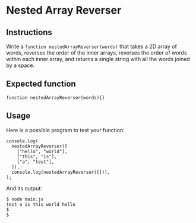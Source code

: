 # Nested Array Reverser

## Instructions
Write a `function nestedArrayReverser(words)` that takes a 2D array of words, reverses the order of the inner arrays, reverses the order of words within each inner array, and returns a single string with all the words joined by a space.

## Expected function
`function nestedArrayReverser(words){}`

## Usage
Here is a possible program to test your function:
```
console.log(
  nestedArrayReverser([
    ["hello", "world"],
    ["this", "is"],
    ["a", "test"],
  ]),
  console.log(nestedArrayReverser([])),
);
```

And its output:
```
$ node main.js
test a is this world hello
$
$
```
